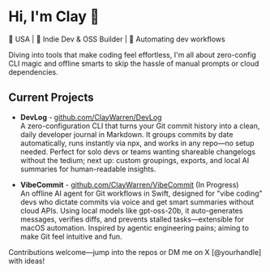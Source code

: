 # Hi, I'm Clay 👋

📍 USA | 🤖 Indie Dev & OSS Builder | 🚀 Automating dev workflows 

Diving into tools that make coding feel effortless, I'm all about zero-config CLI magic and offline smarts to skip the hassle of manual prompts or cloud dependencies.

## Current Projects

* **DevLog** - [github.com/ClayWarren/DevLog](https://github.com/ClayWarren/DevLog)  
  A zero-configuration CLI that turns your Git commit history into a clean, daily developer journal in Markdown. It groups commits by date automatically, runs instantly via npx, and works in any repo—no setup needed. Perfect for solo devs or teams wanting shareable changelogs without the tedium; next up: custom groupings, exports, and local AI summaries for human-readable insights.

* **VibeCommit** - [github.com/ClayWarren/VibeCommit](https://github.com/ClayWarren/VibeCommit) (In Progress)  
  An offline AI agent for Git workflows in Swift, designed for "vibe coding" devs who dictate commits via voice and get smart summaries without cloud APIs. Using local models like gpt-oss-20b, it auto-generates messages, verifies diffs, and prevents stalled tasks—extensible for macOS automation. Inspired by agentic engineering pains; aiming to make Git feel intuitive and fun.

Contributions welcome—jump into the repos or DM me on X [@yourhandle] with ideas!
